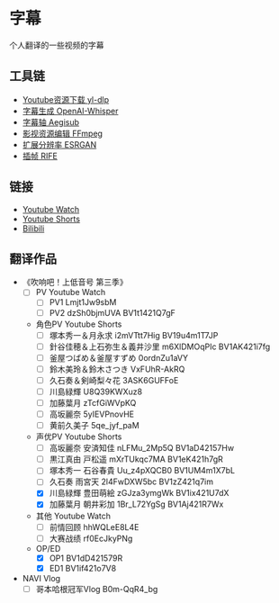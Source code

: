 # 字幕

个人翻译的一些视频的字幕

## 工具链

- [Youtube资源下载 yl-dlp](https://github.com/yt-dlp/yt-dlp)
- [字幕生成 OpenAI-Whisper](https://github.com/ggerganov/whisper.cpp)
- [字幕轴 Aegisub](https://github.com/arch1t3cht/Aegisub)
- [影视资源编辑 FFmpeg](https://github.com/FFmpeg/FFmpeg)
- [扩展分辨率 ESRGAN](https://github.com/xinntao/Real-ESRGAN/)
- [插帧 RIFE](https://github.com/Justin62628/Squirrel-RIFE)

## 链接

- [Youtube Watch](https://www.youtube.com/watch?v=)
- [Youtube Shorts](https://www.youtube.com/shorts/)
- [Bilibili](https://www.bilibili.com/video/)

## 翻译作品

- 《吹响吧！上低音号 第三季》
  - [ ] PV Youtube Watch
    - [ ] PV1 Lmjt1Jw9sbM
    - [ ] PV2 dzSh0bjmUVA BV1t1421Q7gF

  - 角色PV Youtube Shorts
    - [ ] 塚本秀一＆月永求 i2mVTtt7Hig BV19u4m1T7JP
    - [ ] 針谷佳穂＆上石弥生＆義井沙里 m6XlDMOqPIc BV1AK421i7fg
    - [ ] 釜屋つばめ＆釜屋すずめ 0ordnZu1aVY
    - [ ] 鈴木美玲＆鈴木さつき VxFUhR-AkRQ
    - [ ] 久石奏＆剣崎梨々花 3ASK6GUFFoE
    - [ ] 川島緑輝 U8Q39KWXuz8
    - [ ] 加藤葉月 zTcfGiWVpKQ
    - [ ] 高坂麗奈 5yIEVPnovHE
    - [ ] 黄前久美子 5qe_jyf_paM

  - 声优PV Youtube Shorts
    - [ ] 高坂麗奈 安済知佳 nLFMu_2Mp5Q BV1aD42157Hw
    - [ ] 黒江真由 戸松遥 mXrTUkqc7MA BV1eK421h7gR
    - [ ] 塚本秀一 石谷春貴 Uu_z4pXQCB0 BV1UM4m1X7bL
    - [ ] 久石奏 雨宮天 2l4FwDXW5bc BV1zZ421q7im
    - [x] 川島緑輝 豊田萌絵 zGJza3ymgWk BV1ix421U7dX
    - [x] 加藤葉月 朝井彩加 1Br_L72YgSg BV1Aj421R7Wx
  - 其他 Youtube Watch
    - [ ] 前情回顾 hhWQLeE8L4E
    - [ ] 大赛战绩 rf0EcJkyPNg

  - OP/ED
    - [x] OP1 BV1dD421579R
    - [x] ED1 BV1if421o7V8

- NAVI Vlog
  - [ ] 哥本哈根冠军Vlog B0m-QqR4_bg
